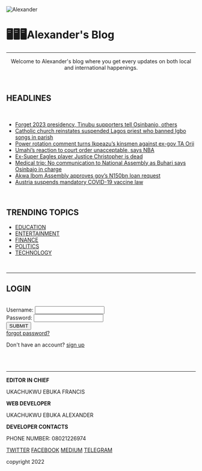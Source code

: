 <!DOCTYPE html>
<html>
    <head>
        <title>Alexander's Blog</title>
        <link rel="stylesheet" href="css/styles.css">
    </head>
    <body>
        <div class="site-name">
                <img class="circular" src="https://pbs.twimg.com/profile_images/1436623450471387137/FFHSSk5Q_400x400.jpg" alt="Alexander">
                <h1>🖥️🖥️🖥️Alexander's Blog</h1>
                <hr size="4" noshade>
        </div>
        <center><p>Welcome to Alexander's blog where you get every updates on both local and international happenings.</p></center>
        <br>
        <h2 id="heading">HEADLINES</h2><br>
        <ul>
        <li><a href="https://punchng.com/forget-2023-presidency-tinubu-supporters-tell-osinbajo-others/">Forget 2023 presidency, Tinubu supporters tell Osinbanjo, others</a></li>
        <li><a href="https://punchng.com/catholic-church-reinstates-suspended-lagos-priest-who-banned-igbo-songs-in-parish/">Catholic church reinstates suspended Lagos priest who banned Igbo songs in parish</a></li>
        <li><a href="https://punchng.com/power-rotation-comment-turns-ikpeazus-kinsmen-against-orji/">Power rotation comment turns Ikpeazu’s kinsmen against ex-gov TA Orji</a></li>
        <li><a href="https://punchng.com/umahis-reaction-to-court-order-unacceptable-says-nba/">Umahi’s reaction to court order unacceptable, says NBA</a></li>
        <li><a href="https://punchng.com/breaking-ex-super-eagles-player-justice-christopher-is-dead/">Ex-Super Eagles player Justice Christopher is dead</a></li>
        <li><a href="https://punchng.com/medical-trip-no-communication-to-national-assembly-as-buhari-says-osinbajo-in-charge/">Medical trip: No communication to National Assembly as Buhari says Osinbajo in charge</a></li>
        <li><a href="https://punchng.com/akwa-ibom-assembly-approves-govs-n150bn-loan-request/">Akwa Ibom Assembly approves gov’s N150bn loan request</a></li>
        <li><a href="https://punchng.com/breaking-austria-suspends-mandatory-covid-19-vaccine-law/">Austria suspends mandatory COVID-19 vaccine law</a></li>
        </ul>
        <br>
        <div class="trending">
        <h2>TRENDING TOPICS</h2>
        <ul>
        <li><a href="https://www.edsurge.com">EDUCATION</a></li>
        <li><a href="https://www.buzzfeed.com">ENTERTAINMENT</a></li>
        <li><a href="https://www.forbes.com">FINANCE</a></li>
        <li><a href="https://www.WSJ.com">POLITICS</a></li>
        <li><a href="https://www.techcrunch.com">TECHNOLOGY</a></li>
        </ul>
        </div>
        <br>
        <hr size="3" noshade>
        <div class="form">
            <h2>LOGIN</h2><br>
        <form>
            <label for="username">
                Username:
                <input type="text" id="username" name="username">
            </label><br>
            <label for="password">
                Password:
                <input type="password" id="password" name="password">
            </label><br>
            <button class="btn">SUBMIT</button><br>
            <a href="forgotpassword.html">forgot password?</a>
            <p>Don't have an account? <a href="signup.html">sign up</a></p>
        </form>
        </div>
        <br>
        <br>
        <hr size="3" noshade>
        <div class="profile">
        <p class="edit"><strong>EDITOR IN CHIEF</strong></p>
        <p>UKACHUKWU EBUKA FRANCIS</p>
        <p class="edit"><strong>WEB DEVELOPER</strong></p>
        <p>UKACHUKWU EBUKA ALEXANDER</p>
        <p class="edit"><strong>DEVELOPER CONTACTS</strong></p>
        <p>PHONE NUMBER: 08021226974</p>
        </div>
        <div class="footer">
        <a class="anchor" href="https://twitter.com/AlexEbuka7">TWITTER</a>
        <a class="anchor" href="https://www.facebook.com/francis.ukachukwu.96/">FACEBOOK</a>
        <a class="anchor" href="https://medium.com/@fralexander1999">MEDIUM</a>
        <a class="anchor" href="https://t.me/@Freezy0000">TELEGRAM</a>
        <p class="footer2">copyright 2022</p>
        </div>
    </body>
</html>
